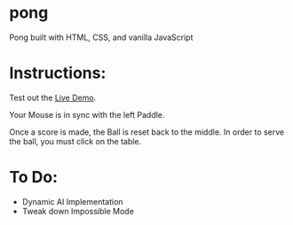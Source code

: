 # pong
Pong built with HTML, CSS, and vanilla JavaScript

# Instructions:
Test out the [Live Demo](https://pong-og.herokuapp.com/).

Your Mouse is in sync with the left Paddle.

Once a score is made, the Ball is reset back to the middle. In order to serve the ball, you must click on the table.

# To Do:

- Dynamic AI Implementation
- Tweak down Impossible Mode
